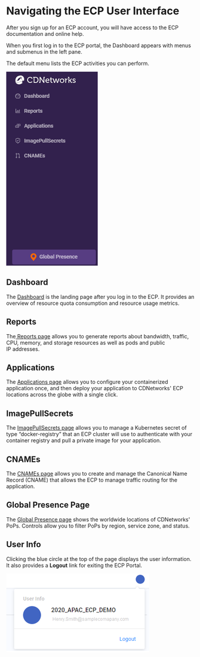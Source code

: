 <!--?xml version="1.0" encoding="utf-8"?-->

<link href="" rel="stylesheet" type="text/css">

# Navigating the ECP User Interface

After you sign up for an ECP account, you will have access to the ECP documentation and online help.

When you first log in to the ECP portal, the Dashboard appears with menus and submenus in the left pane.

The default menu lists the ECP activities you can perform.

![null](</docs/resources/images/accessing-portal/Screen 1.png>)

## Dashboard

The [Dashboard](</docs/portal/understanding-the-dashboard/Understanding the Dashboard.htm>) is the landing page after you log in to the ECP. It provides an overview of resource quota consumption and resource usage metrics.

## Reports

The[ Reports page](</docs/portal/reports/Managing Reports.htm>) allows you to generate reports about bandwidth, traffic, CPU, memory, and storage resources as well as pods and public IP addresses.

## Applications

The [Applications page](</docs/portal/applications/Managing Applications.htm>) allows you to configure your containerized application once, and then deploy your application to CDNetworks' ECP locations across the globe with a single click.

## ImagePullSecrets

The [ImagePullSecrets page](</docs/portal/image-pull-secrets/Managing ImagePullSecrets.htm>) allows you to manage a Kubernetes secret of type “docker-registry” that an ECP cluster will use to authenticate with your container registry and pull a private image for your application.

## CNAMEs

The [CNAMEs page](</docs/portal/cnames/Managing CNAMEs.htm>) allows you to create and manage the Canonical Name Record (CNAME) that allows the ECP to manage traffic routing for the application.

## Global Presence Page

The [Global Presence page](</docs/portal/global-presence/Global Presence.htm>) shows the worldwide locations of CDNetworks' PoPs. Controls allow you to filter PoPs by region, service zone, and status.

## User Info

Clicking the blue circle at the top of the page displays the user information. It also provides a **Logout** link for exiting the ECP Portal.

![null](</docs/resources/images/accessing-portal/Info (blue circle).png>)

